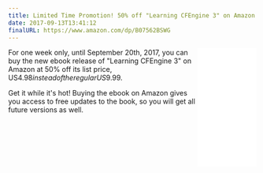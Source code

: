 ```yaml
---
title: Limited Time Promotion! 50% off "Learning CFEngine 3" on Amazon
date: 2017-09-13T13:41:12
finalURL: https://www.amazon.com/dp/B07562BSWG
---
```


<iframe style="width:120px;height:240px;float:right;" marginwidth="0" marginheight="0" scrolling="no" frameborder="0" src="//ws-na.amazon-adsystem.com/widgets/q?ServiceVersion=20070822&OneJS=1&Operation=GetAdHtml&MarketPlace=US&source=ac&ref=qf_sp_asin_til&ad_type=product_link&tracking_id=zzamboni-20&marketplace=amazon&region=US&placement=B07562BSWG&asins=B07562BSWG&linkId=c198b6763dfcdae02bfbef764d41b1b9&show_border=true&link_opens_in_new_window=true&price_color=333333&title_color=0066c0&bg_color=ffffff">
    </iframe>

For one week only, until September 20th, 2017, you can buy the new
ebook release of "Learning CFEngine 3" on Amazon at 50% off its list
price, US$4.98 instead of the regular US$9.99.

<!--more-->

Get it while it's hot! Buying the ebook on Amazon gives you access to
free updates to the book, so you will get all future versions as well.


